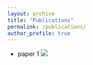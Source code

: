 ```yaml
---
layout: archive
title: "Publications"
permalink: /publications/
author_profile: true
---
```

- paper 1 ![](/images/mstile-310x310.png)
